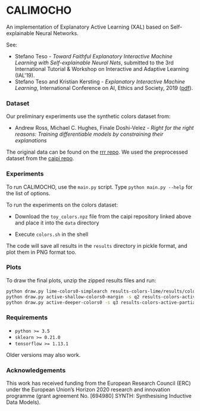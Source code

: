 # CALIMOCHO

An implementation of Explanatory Active Learning (XAL) based on
Self-explainable Neural Networks.

See:

* Stefano Teso - *Toward Faithful Explanatory Interactive Machine Learning with Self-explainable Neural Nets*, submitted to the 3rd International Tutorial & Workshop on Interactive and Adaptive Learning (IAL'19).
* Stefano Teso and Kristian Kersting - *Explanatory Interactive Machine Learning*, International Conference on AI, Ethics and Society, 2019 ([pdf](https://ml-research.github.io/papers/teso2019aies_XIML.pdf)).


### Dataset

Our preliminary experiments use the synthetic colors dataset from:

* Andrew Ross, Michael C. Hughes, Finale Doshi-Velez - *Right for the right reasons: Training differentiable models by constraining their explanations*

The original data can be found on the [rrr repo](https://github.com/dtak/rrr).  We used the preprocessed dataset from the [caipi repo](https://github.com/stefanoteso/caipi).


### Experiments

To run CALIMOCHO, use the `main.py` script.  Type `python main.py --help` for
the list of options.

To run the experiments on the colors dataset:

* Download the `toy_colors.npz` file from the caipi repository linked above and place it into the `data` directory

* Execute `colors.sh` in the shell

The code will save all results in the `results` directory in pickle format, and plot them in PNG format too.


### Plots

To draw the final plots, unzip the zipped results files and run:
```bash
python draw.py lime-colors0-simplearch results-colors-lime/results/colors0__passive\=True__n\=None__k\=5__p\=0.2__T\=100__W\=101__P\=__e\=0.01__L\=0.9\,0.0__E\=1000__B\=None__s\=0__limer\=*.pickle -s q1 -m 10 11 12 13
python draw.py active-shallow-colors0-margin -s q2 results-colors-active-partialz/results/colors0__strategy\=margin__passive\=False__n\=None__k\=5__p\=0.0001__c\=*__T\=300__W\=101__P\=__e\=0.01__L\=0.1\,0.0__E\=100__B\=None__s\=0__trace.pickle results-colors-active-partialz/results/colors0__strategy\=margin__passive\=False__n\=None__k\=5__p\=0.0001__c\=1__T\=300__W\=101__P\=__e\=0.01__L\=0.0\,0.0__E\=100__B\=None__s\=0__trace.pickle
python draw.py active-deeper-colors0 -s q3 results-colors-active-partialz/results/colors0__strategy\=random__passive\=False__n\=None__k\=5__p\=0.0001__c\=1__T\=300__W\=*__P\=__e\=0.01__L\={0.0,0.1},*__E\=100__B\=None__s\=0__trace.pickle
```



### Requirements

* `python >= 3.5`
* `sklearn >= 0.21.0`
* `tensorflow >= 1.13.1`

Older versions may also work.


### Acknowledgements

This work has received funding from the European Research Council (ERC) under
the European Union’s Horizon 2020 research and innovation programme (grant
agreement No. [694980] SYNTH: Synthesising Inductive Data Models).
